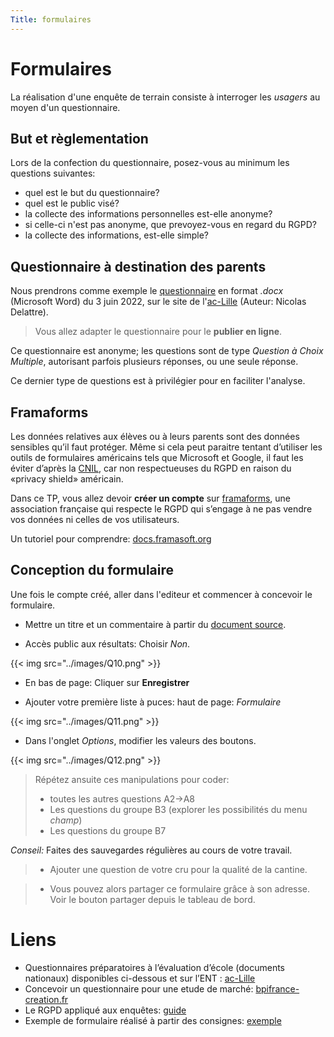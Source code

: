 ```yaml
---
Title: formulaires
---
```


# Formulaires
La réalisation d'une enquête de terrain consiste à interroger les *usagers* au moyen d'un questionnaire. 

## But et règlementation
Lors de la confection du questionnaire, posez-vous au minimum les questions suivantes:

* quel est le but du questionnaire?
* quel est le public visé?
* la collecte des informations personnelles est-elle anonyme? 
* si celle-ci n'est pas anonyme, que prevoyez-vous en regard du RGPD?
* la collecte des informations, est-elle simple?

## Questionnaire à destination des parents
Nous prendrons comme exemple le [questionnaire](/pdf/competences/CEE-1D-Questionnaire-a-destination-des-eleves.docx) en format *.docx* (Microsoft Word) du 3 juin 2022, sur le site de l'[ac-Lille](https://ien-ronchin.etab.ac-lille.fr/?page_id=3121) (Auteur: Nicolas Delattre).

> Vous allez adapter le questionnaire pour le **publier en ligne**.

Ce questionnaire est anonyme; les questions sont de type *Question à Choix Multiple*, autorisant parfois plusieurs réponses, ou une seule réponse.

Ce dernier type de questions est à privilégier pour en faciliter l'analyse.

## Framaforms
Les données relatives aux élèves ou à leurs parents sont des données sensibles qu’il faut protéger. Même si cela peut paraitre tentant d’utiliser les outils de formulaires américains tels que Microsoft et Google, il faut les éviter d’après la [CNIL](https://www.cnil.fr/fr), car non respectueuses du RGPD en raison du «privacy shield» américain.

Dans ce TP, vous allez devoir **créer un compte** sur [framaforms](https://framaforms.org/abc/fr/), une association française qui respecte le RGPD qui s’engage à ne pas vendre vos données ni celles de vos utilisateurs.

Un tutoriel pour comprendre: [docs.framasoft.org](https://docs.framasoft.org/fr/framaforms/exemple-d-utilisation.html)

## Conception du formulaire
Une fois le compte créé, aller dans l'editeur et commencer à concevoir le formulaire. 

* Mettre un titre et un commentaire à partir du [document source](/pdf/competences/CEE-1D-Questionnaire-a-destination-des-eleves.docx).

* Accès public aux résultats: Choisir *Non*.

{{< img src="../images/Q10.png" >}}

* En bas de page: Cliquer sur **Enregistrer**

* Ajouter votre première liste à puces: haut de page: *Formulaire*

{{< img src="../images/Q11.png" >}}

* Dans l'onglet *Options*, modifier les valeurs des boutons.

{{< img src="../images/Q12.png" >}}

> Répétez ansuite ces manipulations pour coder:
> * toutes les autres questions A2->A8
> * Les questions du groupe B3 (explorer les possibilités du menu *champ*)
> * Les questions du groupe B7

*Conseil:* Faites des sauvegardes régulières au cours de votre travail.

> * Ajouter une question de votre cru pour la qualité de la cantine.



> * Vous pouvez alors partager ce formulaire grâce à son adresse. Voir le bouton partager depuis le tableau de bord.


# Liens
* Questionnaires préparatoires à l’évaluation d’école (documents nationaux) disponibles ci-dessous et sur l’ENT : [ac-Lille](https://ien-ronchin.etab.ac-lille.fr/?page_id=3121)
* Concevoir un questionnaire pour une etude de marché: [bpifrance-creation.fr](https://bpifrance-creation.fr/encyclopedie/letude-marche/comment-faire-son-etude-marche/realiser-questionnaire-cadre-votre-etude)
* Le RGPD appliqué aux enquêtes: [guide](https://www.plus.transformation.gouv.fr/sites/default/files/ressource/Guide%20RGPD%20appliqu%C3%A9%20aux%20enqu%C3%AAtes%20(II)_0.pdf)
* Exemple de formulaire réalisé à partir des consignes: [exemple](https://framaforms.org/questionnaire-a-destination-des-parents-1705153379)

